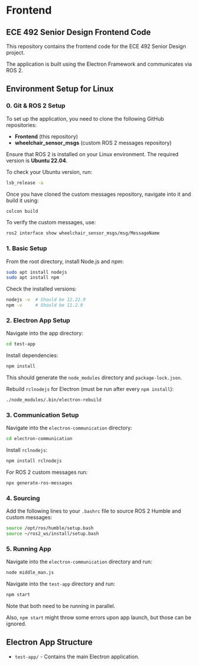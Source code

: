 
# Frontend

## ECE 492 Senior Design Frontend Code

This repository contains the frontend code for the ECE 492 Senior Design project. 

The application is built using the Electron Framework and communicates via ROS 2.

## Environment Setup for Linux

### 0. Git & ROS 2 Setup

To set up the application, you need to clone the following GitHub repositories:

- **Frontend** (this repository)
- **wheelchair_sensor_msgs** (custom ROS 2 messages repository)

Ensure that ROS 2 is installed on your Linux environment. The required version is **Ubuntu 22.04**.

To check your Ubuntu version, run:

```sh
lsb_release -a
```

Once you have cloned the custom messages repository, navigate into it and build it using:

```sh
colcon build
```

To verify the custom messages, use:

```sh
ros2 interface show wheelchair_sensor_msgs/msg/MessageName
```

### 1. Basic Setup

From the root directory, install Node.js and npm:

```sh
sudo apt install nodejs
sudo apt install npm
```

Check the installed versions:

```sh
nodejs -v  # Should be 12.22.9
npm -v     # Should be 11.2.0
```

### 2. Electron App Setup

Navigate into the app directory:

```sh
cd test-app
```

Install dependencies:

```sh
npm install
```

This should generate the `node_modules` directory and `package-lock.json`.

Rebuild `rclnodejs` for Electron (must be run after every `npm install`):

```sh
./node_modules/.bin/electron-rebuild
```

### 3. Communication Setup

Navigate into the `electron-communication` directory:

```sh
cd electron-communication
```

Install `rclnodejs`:

```sh
npm install rclnodejs
```

For ROS 2 custom messages run:

```sh
npx generate-ros-messages
```

### 4. Sourcing

Add the following lines to your `.bashrc` file to source ROS 2 Humble and custom messages:

```sh
source /opt/ros/humble/setup.bash
source ~/ros2_ws/install/setup.bash
```
### 5. Running App

Navigate into the `electron-communication` directory and run:

```sh
node middle_man.js
```

Navigate into the `test-app` directory and run:

```sh
npm start
```

Note that both need to be running in parallel. 

Also, `npm start` might throw some errors upon app launch, but those can be ignored. 

## Electron App Structure

- `test-app/` - Contains the main Electron application.
